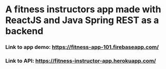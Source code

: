 # A fitness instructors app made with ReactJS and Java Spring REST as a backend
### Link to app demo: https://fitness-app-101.firebaseapp.com/
### Link to API: https://fitness-instructor-app.herokuapp.com/
